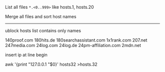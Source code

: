List all files `*.<0..999>` like hosts.1, hosts.20

Merge all files and sort host names





---

ublock hosts list contains only names

140proof.com
180hits.de
180searchassistant.com
1x1rank.com
207.net
247media.com
24log.com
24log.de
24pm-affiliation.com
2mdn.net

insert ip at line begin

awk '{print "127.0.0.1 "$0}' hosts32 >hosts.32
